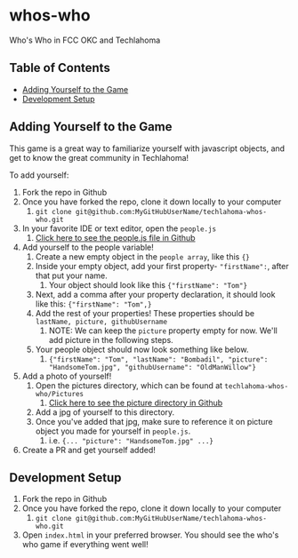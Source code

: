 # whos-who
Who's Who in FCC OKC and Techlahoma

## Table of Contents
- [Adding Yourself to the Game](#adding-yourself-to-the-game)
- [Development Setup](#development-setup)

## Adding Yourself to the Game

This game is a great way to familiarize yourself with javascript objects, and get to know the great community in Techlahoma!

To add yourself:
1. Fork the repo in Github
2. Once you have forked the repo, clone it down locally to your computer
   1. `git clone git@github.com:MyGitHubUserName/techlahoma-whos-who.git`
3. In your favorite IDE or text editor, open the `people.js`
   1. [Click here to see the people.js file in Github](https://github.com/FreeCodeCampOKC/techlahoma-whos-who/blob/main/index.js)
4. Add yourself to the people variable!
   1. Create a new empty object in the `people array`, like this `{}`
   2. Inside your empty object, add your first property- `"firstName":`, after that put your name.
      1. Your object should look like this `{"firstName": "Tom"}`
   3. Next, add a comma after your property declaration, it should look like this: `{"firstName": "Tom",}`
   4. Add the rest of your properties! These properties should be `lastName, picture, githubUsername`
      1. NOTE: We can keep the `picture` property empty for now. We'll add picture in the following steps.
   5. Your people object should now look something like below.
      1. `{"firstName": "Tom", "lastName": "Bombadil", "picture": "HandsomeTom.jpg", "githubUsername": "OldManWillow"}`
5. Add a photo of yourself!
   1. Open the pictures directory, which can be found at `techlahoma-whos-who/Pictures`
       1. [Click here to see the picture directory in Github](https://github.com/FreeCodeCampOKC/techlahoma-whos-who/tree/main/Pictures)
   2. Add a jpg of yourself to this directory.
   3. Once you've added that jpg, make sure to reference it on picture object you made for yourself in `people.js`.
      1. i.e. `{... "picture": "HandsomeTom.jpg" ...}`
6. Create a PR and get yourself added!

## Development Setup

1. Fork the repo in Github
2. Once you have forked the repo, clone it down locally to your computer
    1. `git clone git@github.com:MyGitHubUserName/techlahoma-whos-who.git`
3. Open `index.html` in your preferred browser. You should see the who's who game if everything went well!
